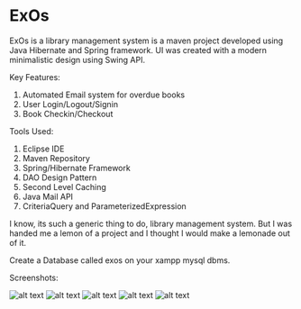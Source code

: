 # ExOs
ExOs is a library management system is a maven project developed using Java Hibernate and Spring framework. UI was created with a modern minimalistic design using Swing API.

Key Features:
1. Automated Email system for overdue books
2. User Login/Logout/Signin
3. Book Checkin/Checkout

Tools Used:
1. Eclipse IDE
2. Maven Repository
3. Spring/Hibernate Framework
4. DAO Design Pattern
5. Second Level Caching
6. Java Mail API
7. CriteriaQuery and ParameterizedExpression

I know, its such a generic thing to do, library management system. 
But I was handed me a lemon of a project and I thought I would make a lemonade out of it.

Create a Database called exos on your xampp mysql dbms.

Screenshots:

![alt text](https://i.imgur.com/zaEMQSi.jpg)
![alt text](https://i.imgur.com/gI84yjZ.jpg)
![alt text](https://i.imgur.com/2zJmN43.jpg)
![alt text](https://i.imgur.com/oQogcwO.jpg)
![alt text](https://i.imgur.com/tm36DoL.jpg)


